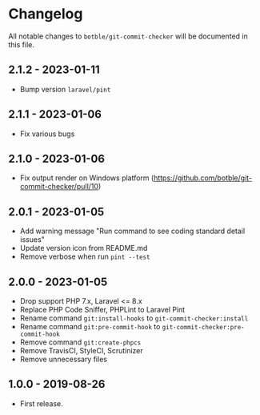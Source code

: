# Changelog

All notable changes to `botble/git-commit-checker` will be documented in this file.

## 2.1.2 - 2023-01-11

- Bump version `laravel/pint`

## 2.1.1 - 2023-01-06

- Fix various bugs

## 2.1.0 - 2023-01-06

- Fix output render on Windows platform (https://github.com/botble/git-commit-checker/pull/10)

## 2.0.1 - 2023-01-05

- Add warning message "Run command to see coding standard detail issues"
- Update version icon from README.md
- Remove verbose when run `pint --test`

## 2.0.0 - 2023-01-05

- Drop support PHP 7.x, Laravel <= 8.x
- Replace PHP Code Sniffer, PHPLint to Laravel Pint
- Rename command `git:install-hooks` to `git-commit-checker:install`
- Rename command `git:pre-commit-hook` to `git-commit-checker:pre-commit-hook`
- Remove command `git:create-phpcs`
- Remove TravisCI, StyleCI, Scrutinizer
- Remove unnecessary files

## 1.0.0 - 2019-08-26

- First release.
